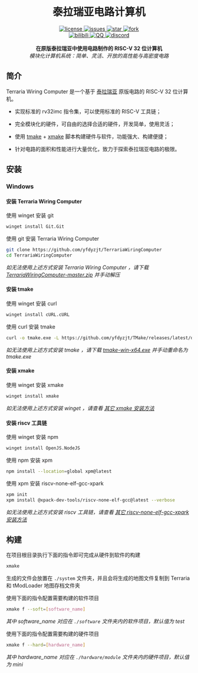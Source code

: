 <div align="center">
  <h1>泰拉瑞亚电路计算机</h1>

  <div>
    <a href="https://github.com/yfdyzjt/TerrariaWiringComputer/blob/main/LICENSE">
    <img src="https://img.shields.io/github/license/yfdyzjt/TerrariaWiringComputer
    " alt="license" />
    </a>
    <a href="https://github.com/yfdyzjt/TerrariaWiringComputer/issues">
    <img src="https://img.shields.io/github/issues/yfdyzjt/TerrariaWiringComputer
    " alt="issues" />
    </a>
    <a href="https://github.com/yfdyzjt/TerrariaWiringComputer">
    <img src="https://img.shields.io/github/stars/yfdyzjt/TerrariaWiringComputer?style=flat
    " alt="star" />
    </a>
    <a href="https://github.com/yfdyzjt/TerrariaWiringComputer/pulls">
    <img src="https://img.shields.io/github/forks/yfdyzjt/TerrariaWiringComputer?style=flat
    " alt="fork" />
    </a>
  </div>

  <div>
    <a href="https://space.bilibili.com/22871583">
    <img src="https://img.shields.io/badge/video-bilibili-00a2d8.svg" alt="bilibili" />
    </a>
    <a href="https://qm.qq.com/q/ZXDnybyQcE">
    <img src="https://img.shields.io/badge/chat-QQ-e91f1f.svg" alt="QQ" />
    </a>
    <a href="https://discord.gg/s6xbNqrUY2">
    <img src="https://img.shields.io/badge/chat-discord-5865f2.svg" alt="discord" />
    </a>
  </div>
  
  <br/>
  <b>在原版泰拉瑞亚中使用电路制作的 RISC-V 32 位计算机</b><br/>
  <i>模块化计算机系统：简单、灵活、开放的高性能与高密度电路</i><br/>
</div>

## 简介

Terraria Wiring Computer 是一个基于 [泰拉瑞亚](https://store.steampowered.com/app/105600 "Terraria") 原版电路的 RISC-V 32 位计算机。

- 实现标准的 rv32imc 指令集，可以使用标准的 RISC-V 工具链；

- 完全模块化的硬件，可自由的选择合适的硬件，开发简单，使用灵活；

- 使用 [tmake](https://github.com/yfdyzjt/TMake "tmake") + [xmake](https://github.com/xmake-io/xmake "xmake") 脚本构建硬件与软件，功能强大、构建便捷；

- 针对电路的面积和性能进行大量优化，致力于探索泰拉瑞亚电路的极限。

## 安装

### Windows

#### 安装 Terraria Wiring Computer

使用 winget 安装 git

```bash
winget install Git.Git
```

使用 git 安装 Terraria Wiring Computer

```bash
git clone https://github.com/yfdyzjt/TerrariaWiringComputer
cd TerrariaWiringComputer
```

*如无法使用上述方式安装 Terraria Wiring Computer ，请下载 [TerrariaWiringComputer-master.zip](https://github.com/yfdyzjt/TerrariaWiringComputer/archive/refs/heads/master.zip "TerrariaWiringComputer-master.zip") 并手动解压*

#### 安装 tmake

使用 winget 安装 curl

```bash
winget install cURL.cURL
```

使用 curl 安装 tmake

```bash
curl -o tmake.exe -L https://github.com/yfdyzjt/TMake/releases/latest/download/tmake-win-x64.exe
```
*如无法使用上述方式安装 tmake ，请下载 [tmake-win-x64.exe](https://github.com/yfdyzjt/TMake/releases/latest/download/tmake-win-x64.exe "tmake-win-x64.exe") 并手动重命名为 tmake.exe*

#### 安装 xmake

使用 winget 安装 xmake

```bash
winget install xmake
```

*如无法使用上述方式安装 winget ，请查看 [其它 xmake 安装方法](https://xmake.io/#/zh-cn/guide/installation "xmake install")*

#### 安装 riscv 工具链

使用 winget 安装 npm

```bash
winget install OpenJS.NodeJS
```

使用 npm 安装 xpm

```bash
npm install --location=global xpm@latest
```

使用 xpm 安装 riscv-none-elf-gcc-xpark

```bash
xpm init
xpm install @xpack-dev-tools/riscv-none-elf-gcc@latest --verbose
```

*如无法使用上述方式安装 riscv 工具链，请查看 [其它 riscv-none-elf-gcc-xpark 安装方法](https://github.com/xpack-dev-tools/riscv-none-elf-gcc-xpack "riscv-none-elf-gcc-xpark install")*

## 构建

在项目根目录执行下面的指令即可完成从硬件到软件的构建

```bash
xmake
```
生成的文件会放置在 `./system` 文件夹，并且会将生成的地图文件复制到 Terraria 和 tModLoader 地图存档文件夹

使用下面的指令配置需要构建的软件项目

```bash
xmake f --soft=[software_name]
```

*其中 software_name 对应在 `./software` 文件夹内的软件项目，默认值为 test*

使用下面的指令配置需要构建的硬件项目

```bash
xmake f --hard=[hardware_name]
```

*其中 hardware_name 对应在 `./hardware/module` 文件夹内的硬件项目，默认值为 mini*

